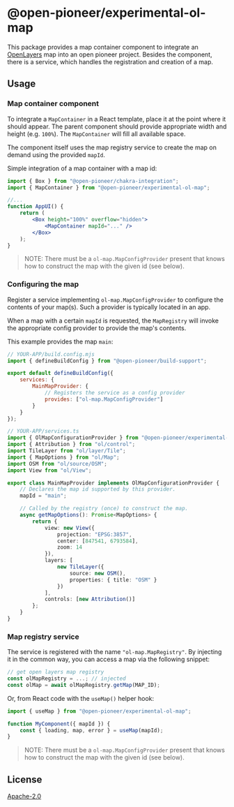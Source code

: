 # @open-pioneer/experimental-ol-map

This package provides a map container component to integrate an [OpenLayers](https://openlayers.org/) map into an open pioneer project.
Besides the component, there is a service, which handles the registration and creation of a map.

## Usage

### Map container component

To integrate a `MapContainer` in a React template, place it at the point where it should appear.
The parent component should provide appropriate width and height (e.g. `100%`).
The `MapContainer` will fill all available space.

The component itself uses the map registry service to create the map on demand using the provided `mapId`.

Simple integration of a map container with a map id:

```jsx
import { Box } from "@open-pioneer/chakra-integration";
import { MapContainer } from "@open-pioneer/experimental-ol-map";

//...
function AppUI() {
    return (
        <Box height="100%" overflow="hidden">
            <MapContainer mapId="..." />
        </Box>
    );
}
```

> NOTE: There must be a `ol-map.MapConfigProvider` present that knows how to construct the map with the given id (see below).

### Configuring the map

Register a service implementing `ol-map.MapConfigProvider` to configure the contents of your map(s).
Such a provider is typically located in an app.

When a map with a certain `mapId` is requested, the `MapRegistry` will invoke the appropriate config provider to provide the map's contents.

This example provides the map `main`:

```js
// YOUR-APP/build.config.mjs
import { defineBuildConfig } from "@open-pioneer/build-support";

export default defineBuildConfig({
    services: {
        MainMapProvider: {
            // Registers the service as a config provider
            provides: ["ol-map.MapConfigProvider"]
        }
    }
});
```

```ts
// YOUR-APP/services.ts
import { OlMapConfigurationProvider } from "@open-pioneer/experimental-ol-map/api";
import { Attribution } from "ol/control";
import TileLayer from "ol/layer/Tile";
import { MapOptions } from "ol/Map";
import OSM from "ol/source/OSM";
import View from "ol/View";

export class MainMapProvider implements OlMapConfigurationProvider {
    // Declares the map id supported by this provider.
    mapId = "main";

    // Called by the registry (once) to construct the map.
    async getMapOptions(): Promise<MapOptions> {
        return {
            view: new View({
                projection: "EPSG:3857",
                center: [847541, 6793584],
                zoom: 14
            }),
            layers: [
                new TileLayer({
                    source: new OSM(),
                    properties: { title: "OSM" }
                })
            ],
            controls: [new Attribution()]
        };
    }
}
```

### Map registry service

The service is registered with the name `"ol-map.MapRegistry"`.
By injecting it in the common way, you can access a map via the following snippet:

```ts
// get open layers map registry
const olMapRegistry = ...; // injected
const olMap = await olMapRegistry.getMap(MAP_ID);
```

Or, from React code with the `useMap()` helper hook:

```js
import { useMap } from "@open-pioneer/experimental-ol-map";

function MyComponent({ mapId }) {
    const { loading, map, error } = useMap(mapId);
}
```

> NOTE: There must be a `ol-map.MapConfigProvider` present that knows how to construct the map with the given id (see below).

## License

[Apache-2.0](https://www.apache.org/licenses/LICENSE-2.0)
